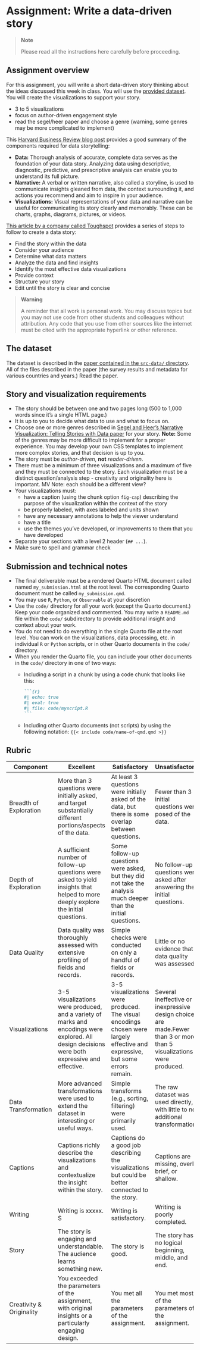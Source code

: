 # Assignment: Write a data-driven story

<div>

> **Note**
>
> Please read all the instructions here carefully before proceeding.

</div>

## Assignment overview

For this assignment, you will write a short data-driven story thinking
about the ideas discussed this week in class. You will use the [provided
dataset](#the-dataset). You will create the visualizations to support
your story.

- 3 to 5 visualizations
- focus on author-driven engagement style
- read the segel/heer paper and choose a genre (warning, some genres may
  be more complicated to implement)

This [Harvard Business Review blog
post](https://online.hbs.edu/blog/post/data-storytelling) provides a
good summary of the components required for data storytelling:

- **Data:** Thorough analysis of accurate, complete data serves as the
  foundation of your data story. Analyzing data using descriptive,
  diagnostic, predictive, and prescriptive analysis can enable you to
  understand its full picture.
- **Narrative:** A verbal or written narrative, also called a storyline,
  is used to communicate insights gleaned from data, the context
  surrounding it, and actions you recommend and aim to inspire in your
  audience.
- **Visualizations:** Visual representations of your data and narrative
  can be useful for communicating its story clearly and memorably. These
  can be charts, graphs, diagrams, pictures, or videos.

[This article by a company called
Toughspot](https://www.thoughtspot.com/data-trends/best-practices/data-storytelling)
provides a series of steps to follow to create a data story:

- Find the story within the data
- Consider your audience
- Determine what data matters
- Analyze the data and find insights
- Identify the most effective data visualizations
- Provide context
- Structure your story
- Edit until the story is clear and concise

<div>

> **Warning**
>
> A reminder that all work is personal work. You may discuss topics but
> you may not use code from other students and colleagues without
> attribution. Any code that you use from other sources like the
> internet must be cited with the appropriate hyperlink or other
> reference.

</div>

## The dataset

The dataset is described in the [paper contained in the `src-data/`
directory](src-data/paper.pdf). All of the files described in the paper
(the survey results and metadata for various countries and years.) Read
the paper.

## Story and visualization requirements

- The story should be between one and two pages long (500 to 1,000 words
  since it’s a single HTML page.)
- It is up to you to decide what data to use and what to focus on.
- Choose one or more genres described in [Segel and Heer’s Narrative
  Visualization: Telling Stories with Data
  paper](http://vis.stanford.edu/files/2010-Narrative-InfoVis.pdf) for
  your story. **Note:** Some of the genres may be more difficult to
  implement for a proper experience. You may develop your own CSS
  templates to implement more complex stories, and that decision is up
  to you.
- The story must be *author-driven*, **not** *reader-driven*.
- There must be a minimum of three visualizations and a maximum of five
  and they must be connected to the story. Each visualization must be a distinct question/analysis step - creativity and originality here is important. MV Note: each should be a
  different view?
- Your visualizations must:
  - have a caption (using the chunk option `fig-cap`) describing the
    purpose of the visualization within the context of the story
  - be properly labeled, with axes labeled and units shown
  - have any necessary annotations to help the viewer understand
  - have a title
  - use the themes you’ve developed, or improvements to them that you
    have developed
- Separate your sections with a level 2 header (`## ...`).
- Make sure to spell and grammar check

## Submission and technical notes

- The final deliverable must be a rendered Quarto HTML document called
  named `my_submission.html` at the root level. The corresponding Quarto
  document must be called `my_submission.qmd`.
- You may use `R`, `Python`, or `Observable` at your discretion
- Use the `code/` directory for all your work (except the Quarto
  document.) Keep your code organized and commented. You may write a
  `README.md` file within the `code/` subdirectory to provide additional
  insight and context about your work.
- You do not need to do everything in the single Quarto file at the root
  level. You can work on the visualizations, data processing, etc. in
  individual `R` or `Python` scripts, or in other Quarto documents in
  the `code/` directory.
- When you render the Quarto file, you can include your other documents
  in the `code/` directory in one of two ways:
  - Including a script in a chunk by using a code chunk that looks like
    this:

    ```` markdown
    ```{r}
    #| echo: true
    #| eval: true 
    #| file: code/myscript.R
    ```
    ````

  - Including other Quarto documents (not scripts) by using the
    following notation: `{{< include code/name-of-qmd.qmd >}}`

## Rubric

| Component                | Excellent                                                                                                                                               | Satisfactory                                                                                                                         | Unsatisfactory                                                                                                |
|--------------------------|---------------------------------------------------------------------------------------------------------------------------------------------------------|--------------------------------------------------------------------------------------------------------------------------------------|---------------------------------------------------------------------------------------------------------------|
| Breadth of Exploration   | More than 3 questions were initially asked, and target substantially different portions/aspects of the data.                                            | At least 3 questions were initially asked of the data, but there is some overlap between questions.                                  | Fewer than 3 initial questions were posed of the data.                                                        |
| Depth of Exploration     | A sufficient number of follow-up questions were asked to yield insights that helped to more deeply explore the initial questions.                       | Some follow-up questions were asked, but they did not take the analysis much deeper than the initial questions.                      | No follow-up questions were asked after answering the initial questions.                                      |
| Data Quality             | Data quality was thoroughly assessed with extensive profiling of fields and records.                                                                    | Simple checks were conducted on only a handful of fields or records.                                                                 | Little or no evidence that data quality was assessed.                                                         |
| Visualizations           | 3-5 visualizations were produced, and a variety of marks and encodings were explored. All design decisions were both expressive and effective. | 3-5 visualizations were produced. The visual encodings chosen were largely effective and expressive, but some errors remain. | Several ineffective or inexpressive design choices are made.Fewer than 3 or more than 5 visualizations were produced. |
| Data Transformation      | More advanced transformations were used to extend the dataset in interesting or useful ways.                                                             | Simple transforms (e.g., sorting, filtering) were primarily used.                                                                    | The raw dataset was used directly, with little to no additional transformation.                               |
| Captions                 | Captions richly describe the visualizations and contextualize the insight within the story.                                                             | Captions do a good job describing the visualizations but could be better connected to the story.                                    | Captions are missing, overly brief, or shallow.                                                               |
| Writing                  | Writing is xxxxx. S                                                                                                                                     | Writing is satisfactory.                                                                                                                   | Writing is poorly completed.                                                                                             |
| Story                    | The story is engaging and understandable. The audience learns something new.                                                                            | The story is good.                                                                                                                   | The story has no logical beginning, middle, and end.                                                                    |
| Creativity & Originality | You exceeded the parameters of the assignment, with original insights or a particularly engaging design.                                                | You met all the parameters of the assignment.                                                                                        | You met most of the parameters of the assignment.                                                             |
